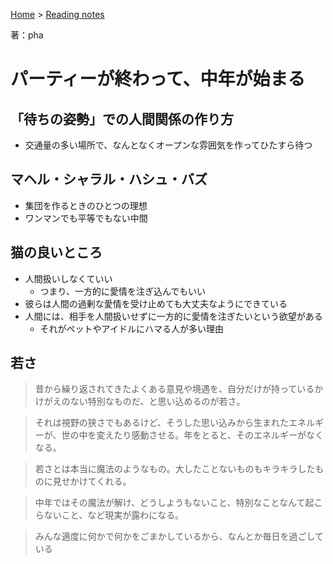 <style>section h1 { color: #069; }</style>

[Home](/) > [Reading notes](/reading_notes/)

著：pha

パーティーが終わって、中年が始まる
===

## 「待ちの姿勢」での人間関係の作り方

* 交通量の多い場所で、なんとなくオープンな雰囲気を作ってひたすら待つ

## マヘル・シャラル・ハシュ・バズ

* 集団を作るときのひとつの理想
* ワンマンでも平等でもない中間

## 猫の良いところ

* 人間扱いしなくていい
    * つまり、一方的に愛情を注ぎ込んでもいい
* 彼らは人間の過剰な愛情を受け止めても大丈夫なようにできている
* 人間には、相手を人間扱いせずに一方的に愛情を注ぎたいという欲望がある
    * それがペットやアイドルにハマる人が多い理由

## 若さ

> 昔から繰り返されてきたよくある意見や境遇を、自分だけが持っているかけがえのない特別なものだ、と思い込めるのが若さ。

> それは視野の狭さでもあるけど、そうした思い込みから生まれたエネルギーが、世の中を変えたり感動させる。年をとると、そのエネルギーがなくなる。

> 若さとは本当に魔法のようなもの。大したことないものもキラキラしたものに見せかけてくれる。

> 中年ではその魔法が解け、どうしようもないこと、特別なことなんて起こらないこと、など現実が露わになる。

> みんな適度に何かで何かをごまかしているから、なんとか毎日を過ごしている
